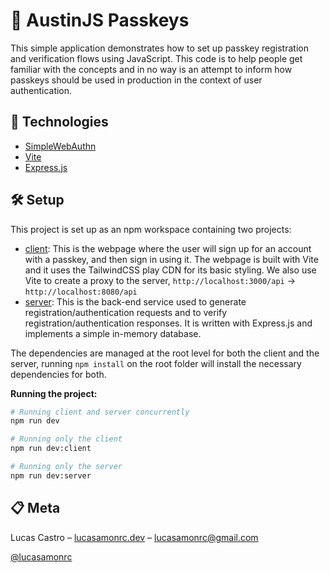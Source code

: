 # 🎲 AustinJS Passkeys

This simple application demonstrates how to set up passkey registration and verification flows using JavaScript. This code is to help people get familiar with the concepts and in no way is an attempt to inform how passkeys should be used in production in the context of user authentication.

## 🚀 Technologies

- [SimpleWebAuthn](https://simplewebauthn.dev/)
- [Vite](https://vitejs.dev/)
- [Express.js](https://expressjs.com/)

## 🛠 Setup

This project is set up as an npm workspace containing two projects:

- [client](./client): This is the webpage where the user will sign up for an account with a passkey, and then sign in using it. The webpage is built with Vite and it uses the TailwindCSS play CDN for its basic styling. We also use Vite to create a proxy to the server, `http://localhost:3000/api` -> `http://localhost:8080/api`
- [server](./server): This is the back-end service used to generate registration/authentication requests and to verify registration/authentication responses. It is written with Express.js and implements a simple in-memory database.

The dependencies are managed at the root level for both the client and the server, running `npm install` on the root folder will install the necessary dependencies for both.

**Running the project:**

```sh
# Running client and server concurrently
npm run dev

# Running only the client
npm run dev:client

# Running only the server
npm run dev:server
```

## 📋 Meta

Lucas Castro – [lucasamonrc.dev](https://www.lucasamonrc.dev) – lucasamonrc@gmail.com

[@lucasamonrc](https://github.com/lucasamonrc)
